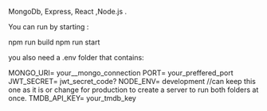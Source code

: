 MongoDb, Express, React ,Node.js .

You can run by starting :

npm run build 
npm run start

you also need a .env folder that contains:

MONGO_URI= your__mongo_connection 
PORT= your_preffered_port 
JWT_SECRET= jwt_secret_code? 
NODE_ENV= development //can keep this one as it is or change for production to create a server to run both folders at once. 
TMDB_API_KEY= your_tmdb_key
